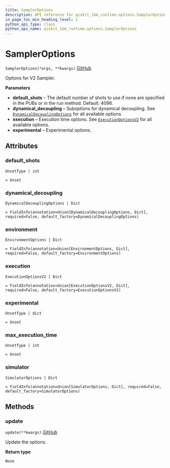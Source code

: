 ```yaml
---
title: SamplerOptions
description: API reference for qiskit_ibm_runtime.options.SamplerOptions
in_page_toc_min_heading_level: 1
python_api_type: class
python_api_name: qiskit_ibm_runtime.options.SamplerOptions
---
```


# SamplerOptions

<span id="qiskit_ibm_runtime.options.SamplerOptions" />

`SamplerOptions(*args, **kwargs)` [GitHub](https://github.com/Qiskit/qiskit-ibm-runtime/tree/stable/0.21/qiskit_ibm_runtime/options/sampler_options.py#L26-L48 "view source code")

Options for V2 Sampler.

**Parameters**

*   **default\_shots** – The default number of shots to use if none are specified in the PUBs or in the run method. Default: 4096.
*   **dynamical\_decoupling** – Suboptions for dynamical decoupling. See [`DynamicalDecouplingOptions`](qiskit_ibm_runtime.options.DynamicalDecouplingOptions "qiskit_ibm_runtime.options.DynamicalDecouplingOptions") for all available options.
*   **execution** – Execution time options. See [`ExecutionOptionsV2`](qiskit_ibm_runtime.options.ExecutionOptionsV2 "qiskit_ibm_runtime.options.ExecutionOptionsV2") for all available options.
*   **experimental** – Experimental options.

## Attributes

<span id="qiskit_ibm_runtime.options.SamplerOptions.default_shots" />

### default\_shots

`UnsetType | int`

`= Unset`

<span id="qiskit_ibm_runtime.options.SamplerOptions.dynamical_decoupling" />

### dynamical\_decoupling

`DynamicalDecouplingOptions | Dict`

`= FieldInfo(annotation=Union[DynamicalDecouplingOptions, Dict], required=False, default_factory=DynamicalDecouplingOptions)`

<span id="qiskit_ibm_runtime.options.SamplerOptions.environment" />

### environment

`EnvironmentOptions | Dict`

`= FieldInfo(annotation=Union[EnvironmentOptions, Dict], required=False, default_factory=EnvironmentOptions)`

<span id="qiskit_ibm_runtime.options.SamplerOptions.execution" />

### execution

`ExecutionOptionsV2 | Dict`

`= FieldInfo(annotation=Union[ExecutionOptionsV2, Dict], required=False, default_factory=ExecutionOptionsV2)`

<span id="qiskit_ibm_runtime.options.SamplerOptions.experimental" />

### experimental

`UnsetType | dict`

`= Unset`

<span id="qiskit_ibm_runtime.options.SamplerOptions.max_execution_time" />

### max\_execution\_time

`UnsetType | int`

`= Unset`

<span id="qiskit_ibm_runtime.options.SamplerOptions.simulator" />

### simulator

`SimulatorOptions | Dict`

`= FieldInfo(annotation=Union[SimulatorOptions, Dict], required=False, default_factory=SimulatorOptions)`

## Methods

### update

<span id="qiskit_ibm_runtime.options.SamplerOptions.update" />

`update(**kwargs)` [GitHub](https://github.com/Qiskit/qiskit-ibm-runtime/tree/stable/0.21/qiskit_ibm_runtime/options/options.py#L106-L111 "view source code")

Update the options.

**Return type**

`None`

